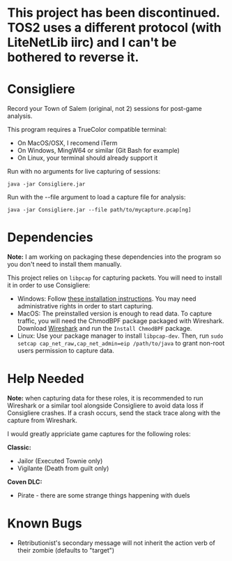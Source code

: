 # This project has been discontinued. TOS2 uses a different protocol (with LiteNetLib iirc) and I can't be bothered to reverse it.

# Consigliere
Record your Town of Salem (original, not 2) sessions for post-game analysis.

This program requires a TrueColor compatible terminal:
- On MacOS/OSX, I recomend iTerm
- On Windows, MingW64 or similar (Git Bash for example)
- On Linux, your terminal should already support it


Run with no arguments for live capturing of sessions:

`java -jar Consigliere.jar`

Run with the --file argument to load a capture file for analysis:

`java -jar Consigliere.jar --file path/to/mycapture.pcap[ng]`

# Dependencies

**Note:** I am working on packaging these dependencies into the program so you don't need to install them manually.

This project relies on `libpcap` for capturing packets. You will need to install it in order to use Consigliere:
- Windows: Follow [these installation instructions](https://github.com/kaitoy/pcap4j#winpcap-or-npcap). You may need administrative rights in order to start capturing.
- MacOS: The preinstalled version is enough to read data. To capture traffic, you will need the ChmodBPF package packaged with Wireshark. Download [Wireshark](https://www.wireshark.org/download.html) and run the `Install ChmodBPF` package.
- Linux: Use your package manager to install `libpcap-dev`. Then, run `sudo setcap cap_net_raw,cap_net_admin=eip /path/to/java` to grant non-root users permission to capture data.

# Help Needed
**Note:** when capturing data for these roles, it is recommended to run Wireshark or a similar tool alongside Consigliere to avoid data loss if Consigliere crashes. If a crash occurs, send the stack trace along with the capture from Wireshark.

I would greatly appriciate game captures for the following roles:

**Classic:**
- Jailor (Executed Townie only)
- Vigilante (Death from guilt only)

**Coven DLC:**
- Pirate - there are some strange things happening with duels

# Known Bugs
- Retributionist's secondary message will not inherit the action verb of their zombie (defaults to "target")

